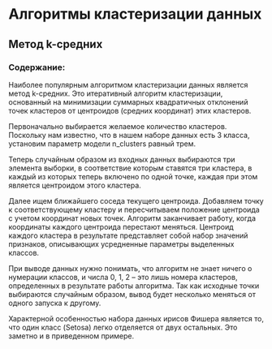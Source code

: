# Алгоритмы кластеризации данных

## Метод k-средних
### Содержание:

Наиболее популярным алгоритмом кластеризации данных является метод k-средних. Это итеративный алгоритм кластеризации, основанный на минимизации суммарных квадратичных отклонений точек кластеров от центроидов (средних координат) этих кластеров.

Первоначально выбирается желаемое количество кластеров. Поскольку нам известно, что в нашем наборе данных есть 3 класса, установим параметр модели n_clusters равный трем.

Теперь случайным образом из входных данных выбираются три элемента выборки, в соответствие которым ставятся три кластера, в каждый из которых теперь включено по одной точке, каждая при этом является центроидом этого кластера.

Далее ищем ближайшего соседа текущего центроида. Добавляем точку к соответствующему кластеру и пересчитываем положение центроида с учетом координат новых точек.  Алгоритм заканчивает работу, когда координаты каждого центроида перестают меняться. Центроид каждого кластера в результате представляет собой набор значений признаков, описывающих усредненные параметры выделенных классов.

При выводе данных нужно понимать, что алгоритм не знает ничего о нумерации классов, и числа 0, 1, 2 – это лишь номера кластеров, определенных в результате работы алгоритма. Так как исходные точки выбираются случайным образом, вывод будет несколько меняться от одного запуска к другому.

Характерной особенностью набора данных ирисов Фишера является то, что один класс (Setosa) легко отделяется от двух остальных. Это заметно и в приведенном примере.

